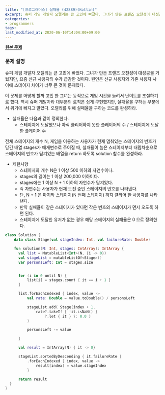 ```yaml
---
title: "[프로그래머스] 실패율 (42889)(Kotlin)"
excerpt: 슈퍼 게임 개발자 오렐리는 큰 고민에 빠졌다. 그녀가 만든 프랜즈 오천성이 대성공을 거뒀지만, 요즘 신규 사용자의 수가 급감한 것이다. 원인은 신규 사용자와 기존 사용자 사이에 스테이지 차이가 너무 큰 것이 문제였다.
categories:
- programmers
tags:
last_modified_at: 2020-06-10T14:04:00+09:00
---
```


**[원본 문제](https://programmers.co.kr/learn/courses/30/lessons/42889?language=kotlin)**

### 문제 설명

슈퍼 게임 개발자 오렐리는 큰 고민에 빠졌다. 그녀가 만든 프랜즈 오천성이 대성공을 거뒀지만, 요즘 신규 사용자의 수가 급감한 것이다. 원인은 신규 사용자와 기존 사용자 사이에 스테이지 차이가 너무 큰 것이 문제였다.

이 문제를 어떻게 할까 고민 한 그녀는 동적으로 게임 시간을 늘려서 난이도를 조절하기로 했다. 역시 슈퍼 개발자라 대부분의 로직은 쉽게 구현했지만, 실패율을 구하는 부분에서 위기에 빠지고 말았다. 오렐리를 위해 실패율을 구하는 코드를 완성하라.

  * 실패율은 다음과 같이 정의한다.
    + 스테이지에 도달했으나 아직 클리어하지 못한 플레이어의 수 / 스테이지에 도달한 플레이어 수

전체 스테이지의 개수 N, 게임을 이용하는 사용자가 현재 멈춰있는 스테이지의 번호가 담긴 배열 stages가 매개변수로 주어질 때, 실패율이 높은 스테이지부터 내림차순으로 스테이지의 번호가 담겨있는 배열을 return 하도록 solution 함수를 완성하라.

  * 제한사항
    - 스테이지의 개수 N은 1 이상 500 이하의 자연수이다.
    - stages의 길이는 1 이상 200,000 이하이다.
    - stages에는 1 이상 N + 1 이하의 자연수가 담겨있다.
    - 각 자연수는 사용자가 현재 도전 중인 스테이지의 번호를 나타낸다.
    - 단, N + 1 은 마지막 스테이지(N 번째 스테이지) 까지 클리어 한 사용자를 나타낸다.
    - 만약 실패율이 같은 스테이지가 있다면 작은 번호의 스테이지가 먼저 오도록 하면 된다.
    - 스테이지에 도달한 유저가 없는 경우 해당 스테이지의 실패율은 0 으로 정의한다.


```kotlin
class Solution {
	data class Stage(val stageIndex: Int, val failureRate: Double)

	fun solution(N: Int, stages: IntArray): IntArray {
      val list = MutableList<Int>(N, {i -> 0})
      val stageList = mutableListOf<Stage>()
      var personsLeft: Int = stages.size


      for (i in 0 until N) {
          list[i] = stages.count { it == i + 1 }
      }

      list.forEachIndexed { index, value ->
          val rate: Double = value.toDouble() / personsLeft

          stageList.add( Stage(index + 1,
              rate?.takeIf { !it.isNaN() }
                  ?.let { it } ?: 0.0 )
          )

          personsLeft -= value

      }

      val result = IntArray(N) { it -> 0}

      stageList.sortedByDescending { it.failureRate }
          .forEachIndexed { index, value ->
              result[index] = value.stageIndex
          }

      return result
  }
}
```
